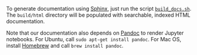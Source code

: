 To generate documentation using [Sphinx](https://www.sphinx-doc.org/en/master/index.html),  just run the script
[`build_docs.sh`](build_docs.sh). The ``build/html`` directory will be populated with searchable, 
indexed HTML documentation.

Note that our documentation also depends on [Pandoc](https://pandoc.org/installing.html) to render Jupyter notebooks.
For Ubuntu, call ``sudo apt-get install pandoc``. For Mac OS, install [Homebrew](https://brew.sh/)
and call ``brew install pandoc``.
